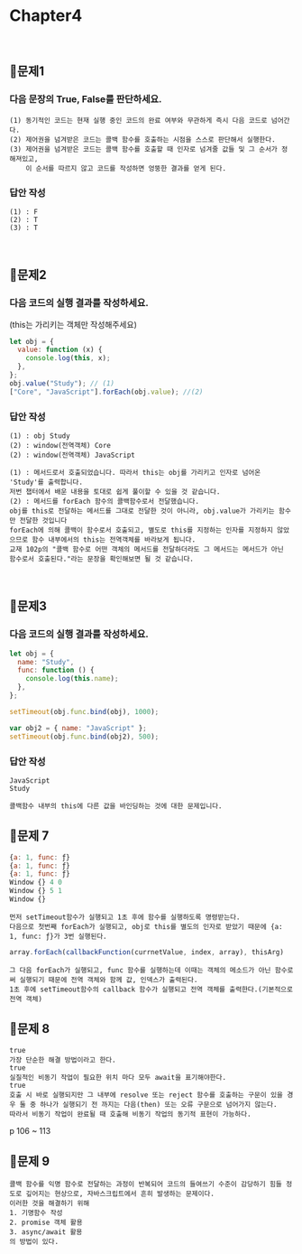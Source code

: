 # Chapter4
<br>

## 📌문제1

### 다음 문장의 True, False를 판단하세요.

```
(1) 동기적인 코드는 현재 실행 중인 코드의 완료 여부와 무관하게 즉시 다음 코드로 넘어간다.
(2) 제어권을 넘겨받은 코드는 콜백 함수를 호출하는 시점을 스스로 판단해서 실행한다.
(3) 제어권을 넘겨받은 코드는 콜백 함수를 호출할 때 인자로 넘겨줄 값들 및 그 순서가 정해져있고,
    이 순서를 따르지 않고 코드를 작성하면 엉뚱한 결과를 얻게 된다.
```

### 답안 작성

```
(1) : F
(2) : T
(3) : T
```

<br>

## 📌문제2

### 다음 코드의 실행 결과를 작성하세요.

(this는 가리키는 객체만 작성해주세요)

```js
let obj = {
  value: function (x) {
    console.log(this, x);
  },
};
obj.value("Study"); // (1)
["Core", "JavaScript"].forEach(obj.value); //(2)
```

### 답안 작성

```
(1) : obj Study
(2) : window(전역객체) Core
(2) : window(전역객체) JavaScript
```

```
(1) : 메서드로서 호출되었습니다. 따라서 this는 obj를 가리키고 인자로 넘어온 'Study'를 출력합니다.
저번 챕터에서 배운 내용을 토대로 쉽게 풀이할 수 있을 것 같습니다.
(2) : 메서드를 forEach 함수의 콜백함수로서 전달했습니다.
obj를 this로 전달하는 메서드를 그대로 전달한 것이 아니라, obj.value가 가리키는 함수만 전달한 것입니다
forEach에 의해 콜백이 함수로서 호출되고, 별도로 this를 지정하는 인자를 지정하지 않았으므로 함수 내부에서의 this는 전역객체를 바라보게 됩니다.
교재 102p의 "콜백 함수로 어떤 객체의 메서드를 전달하더라도 그 메서드는 메서드가 아닌 함수로서 호출된다."라는 문장을 확인해보면 될 것 같습니다.
```

<br>

## 📌문제3

### 다음 코드의 실행 결과를 작성하세요.

```js
let obj = {
  name: "Study",
  func: function () {
    console.log(this.name);
  },
};

setTimeout(obj.func.bind(obj), 1000);

var obj2 = { name: "JavaScript" };
setTimeout(obj.func.bind(obj2), 500);
```

### 답안 작성

```
JavaScript
Study
```

```
콜백함수 내부의 this에 다른 값을 바인딩하는 것에 대한 문제입니다.
```



## 📌문제 7
```javascript
{a: 1, func: ƒ}
{a: 1, func: ƒ}
{a: 1, func: ƒ}
Window {} 4 0
Window {} 5 1
Window {}
```

```
먼저 setTimeout함수가 실행되고 1초 후에 함수를 실행하도록 명령받는다. 
다음으로 첫번째 forEach가 실행되고, obj로 this를 별도의 인자로 받았기 때문에 {a: 1, func: ƒ}가 3번 실행된다.
```

```javascript
array.forEach(callbackFunction(currnetValue, index, array), thisArg)
```

```
그 다음 forEach가 실행되고, func 함수를 실행하는데 이때는 객체의 메소드가 아닌 함수로써 실행되기 때문에 전역 객체와 함께 값, 인덱스가 출력된다.
1초 후에 setTimeout함수의 callback 함수가 실행되고 전역 객체를 출력한다.(기본적으로 전역 객체)
```


## 📌문제 8
```
true
가장 단순한 해결 방법이라고 한다. 
true
실질적인 비동기 작업이 필요한 위치 마다 모두 await을 표기해야한다. 
true
호출 시 바로 실행되지만 그 내부에 resolve 또는 reject 함수를 호출하는 구문이 있을 경우 둘 중 하나가 실행되기 전 까지는 다음(then) 또는 오류 구문으로 넘어가지 않는다.
따라서 비동기 작업이 완료될 때 호출해 비동기 작업의 동기적 표현이 가능하다. 
```
p 106 ~ 113


## 📌문제 9

```
콜백 함수를 익명 함수로 전달하는 과정이 반복되어 코드의 들여쓰기 수준이 감당하기 힘들 정도로 깊어지는 현상으로, 자바스크립트에서 흔히 발생하는 문제이다. 
이러한 것을 해결하기 위해
1. 기명함수 작성
2. promise 객체 활용
3. async/await 활용
의 방법이 있다. 
```
